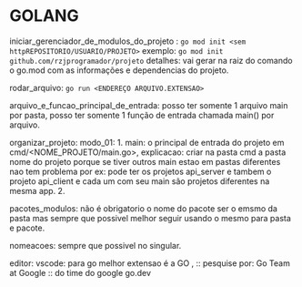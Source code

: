 # GOLANG

iniciar_gerenciador_de_modulos_do_projeto :
```go mod init <sem httpREPOSITORIO/USUARIO/PROJETO>```
exemplo:
```go mod init github.com/rzjprogramador/projeto```
detalhes: vai gerar na raiz do comando o go.mod com as informações e dependencias do projeto.

rodar_arquivo:
```go run <ENDEREÇO ARQUIVO.EXTENSAO>```

arquivo_e_funcao_principal_de_entrada: posso ter somente 1 arquivo main por pasta, posso ter somente 1 função de entrada chamada main() por arquivo.

organizar_projeto:
  modo_01:
    1. main: o principal de entrada do projeto em cmd/<NOME_PROJETO/main.go>, explicacao: criar na pasta cmd a pasta nome do projeto porque se tiver outros main estao em pastas diferentes nao tem problema por ex: pode ter os projetos api_server e tambem o projeto api_client e cada um com seu main são projetos diferentes na mesma app.
    2.

pacotes_modulos: não é obrigatorio o nome do pacote ser o emsmo da pasta mas sempre que possivel melhor seguir usando o mesmo para pasta e pacote.

nomeacoes: sempre que possivel no singular.

editor:
  vscode: para go melhor extensao é a GO ,  :: pesquise por: Go Team at Google :: do time do google go.dev


